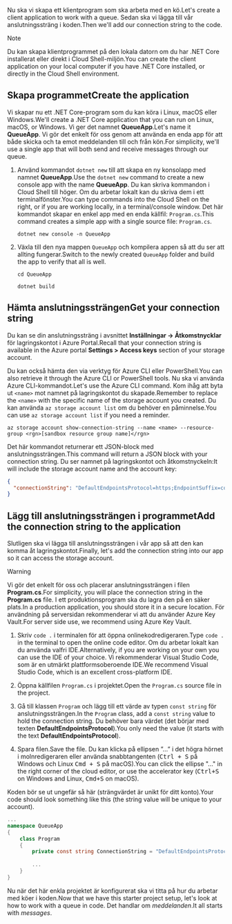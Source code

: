 <span data-ttu-id="d8f82-101">Nu ska vi skapa ett klientprogram som ska arbeta med en kö.</span><span class="sxs-lookup"><span data-stu-id="d8f82-101">Let's create a client application to work with a queue.</span></span> <span data-ttu-id="d8f82-102">Sedan ska vi lägga till vår anslutningssträng i koden.</span><span class="sxs-lookup"><span data-stu-id="d8f82-102">Then we'll add our connection string to the code.</span></span>

> [!NOTE]
> <span data-ttu-id="d8f82-103">Du kan skapa klientprogrammet på den lokala datorn om du har .NET Core installerat eller direkt i Cloud Shell-miljön.</span><span class="sxs-lookup"><span data-stu-id="d8f82-103">You can create the client application on your local computer if you have .NET Core installed, or directly in the Cloud Shell environment.</span></span>

## <a name="create-the-application"></a><span data-ttu-id="d8f82-104">Skapa programmet</span><span class="sxs-lookup"><span data-stu-id="d8f82-104">Create the application</span></span>

<span data-ttu-id="d8f82-105">Vi skapar nu ett .NET Core-program som du kan köra i Linux, macOS eller Windows.</span><span class="sxs-lookup"><span data-stu-id="d8f82-105">We'll create a .NET Core application that you can run on Linux, macOS, or Windows.</span></span> <span data-ttu-id="d8f82-106">Vi ger det namnet **QueueApp**.</span><span class="sxs-lookup"><span data-stu-id="d8f82-106">Let's name it **QueueApp**.</span></span> <span data-ttu-id="d8f82-107">Vi gör det enkelt för oss genom att använda en enda app för att både skicka och ta emot meddelanden till och från kön.</span><span class="sxs-lookup"><span data-stu-id="d8f82-107">For simplicity, we'll use a single app that will both send and receive messages through our queue.</span></span>

1. <span data-ttu-id="d8f82-108">Använd kommandot `dotnet new` till att skapa en ny konsolapp med namnet **QueueApp**.</span><span class="sxs-lookup"><span data-stu-id="d8f82-108">Use the `dotnet new` command to create a new console app with the name **QueueApp**.</span></span> <span data-ttu-id="d8f82-109">Du kan skriva kommandon i Cloud Shell till höger. Om du arbetar lokalt kan du skriva dem i ett terminalfönster.</span><span class="sxs-lookup"><span data-stu-id="d8f82-109">You can type commands into the Cloud Shell on the right, or if you are working locally, in a terminal/console window.</span></span> <span data-ttu-id="d8f82-110">Det här kommandot skapar en enkel app med en enda källfil: `Program.cs`.</span><span class="sxs-lookup"><span data-stu-id="d8f82-110">This command creates a simple app with a single source file: `Program.cs`.</span></span>

    ```azurecli
    dotnet new console -n QueueApp
    ```

1. <span data-ttu-id="d8f82-111">Växla till den nya mappen `QueueApp` och kompilera appen så att du ser att allting fungerar.</span><span class="sxs-lookup"><span data-stu-id="d8f82-111">Switch to the newly created `QueueApp` folder and build the app to verify that all is well.</span></span>

    ```azurecli
    cd QueueApp
    ```

    ```azurecli
    dotnet build
    ```

## <a name="get-your-connection-string"></a><span data-ttu-id="d8f82-112">Hämta anslutningssträngen</span><span class="sxs-lookup"><span data-stu-id="d8f82-112">Get your connection string</span></span>

<span data-ttu-id="d8f82-113">Du kan se din anslutningssträng i avsnittet **Inställningar -> Åtkomstnycklar** för lagringskontot i Azure Portal.</span><span class="sxs-lookup"><span data-stu-id="d8f82-113">Recall that your connection string is available in the Azure portal **Settings > Access keys** section of your storage account.</span></span>

<span data-ttu-id="d8f82-114">Du kan också hämta den via verktyg för Azure CLI eller PowerShell.</span><span class="sxs-lookup"><span data-stu-id="d8f82-114">You can also retrieve it through the Azure CLI or PowerShell tools.</span></span> <span data-ttu-id="d8f82-115">Nu ska vi använda Azure CLI-kommandot.</span><span class="sxs-lookup"><span data-stu-id="d8f82-115">Let's use the Azure CLI command.</span></span> <span data-ttu-id="d8f82-116">Kom ihåg att byta ut `<name>` mot namnet på lagringskontot du skapade.</span><span class="sxs-lookup"><span data-stu-id="d8f82-116">Remember to replace the `<name>` with the specific name of the storage account you created.</span></span> <span data-ttu-id="d8f82-117">Du kan använda `az storage account list` om du behöver en påminnelse.</span><span class="sxs-lookup"><span data-stu-id="d8f82-117">You can use `az storage account list` if you need a reminder.</span></span>

```azurecli
az storage account show-connection-string --name <name> --resource-group <rgn>[sandbox resource group name]</rgn>
```

<span data-ttu-id="d8f82-118">Det här kommandot returnerar ett JSON-block med anslutningssträngen.</span><span class="sxs-lookup"><span data-stu-id="d8f82-118">This command will return a JSON block with your connection string.</span></span> <span data-ttu-id="d8f82-119">Du ser namnet på lagringskontot och åtkomstnyckeln:</span><span class="sxs-lookup"><span data-stu-id="d8f82-119">It will include the storage account name and the account key:</span></span>

```json
{
  "connectionString": "DefaultEndpointsProtocol=https;EndpointSuffix=core.windows.net;AccountName=<name>;AccountKey=vyw6aKz2PtSAgQ4ljJQgJFgxbCETdXt39ZyYQ5fLqoBJj/gT+43TbrhoVco7Rqj/AAJVlvFORRfnYqGHiX9QcQ=="
}
```

## <a name="add-the-connection-string-to-the-application"></a><span data-ttu-id="d8f82-120">Lägg till anslutningssträngen i programmet</span><span class="sxs-lookup"><span data-stu-id="d8f82-120">Add the connection string to the application</span></span>

<span data-ttu-id="d8f82-121">Slutligen ska vi lägga till anslutningssträngen i vår app så att den kan komma åt lagringskontot.</span><span class="sxs-lookup"><span data-stu-id="d8f82-121">Finally, let's add the connection string into our app so it can access the storage account.</span></span>

> [!WARNING]
> <span data-ttu-id="d8f82-122">Vi gör det enkelt för oss och placerar anslutningssträngen i filen **Program.cs**.</span><span class="sxs-lookup"><span data-stu-id="d8f82-122">For simplicity, you will place the connection string in the **Program.cs** file.</span></span> <span data-ttu-id="d8f82-123">I ett produktionsprogram ska du lagra den på en säker plats.</span><span class="sxs-lookup"><span data-stu-id="d8f82-123">In a production application, you should store it in a secure location.</span></span> <span data-ttu-id="d8f82-124">För användning på serversidan rekommenderar vi att du använder Azure Key Vault.</span><span class="sxs-lookup"><span data-stu-id="d8f82-124">For server side use, we recommend using Azure Key Vault.</span></span>

1. <span data-ttu-id="d8f82-125">Skriv `code .` i terminalen för att öppna onlinekodredigeraren.</span><span class="sxs-lookup"><span data-stu-id="d8f82-125">Type `code .` in the terminal to open the online code editor.</span></span> <span data-ttu-id="d8f82-126">Om du arbetar lokalt kan du använda valfri IDE.</span><span class="sxs-lookup"><span data-stu-id="d8f82-126">Alternatively, if you are working on your own you can use the IDE of your choice.</span></span> <span data-ttu-id="d8f82-127">Vi rekommenderar Visual Studio Code, som är en utmärkt plattformsoberoende IDE.</span><span class="sxs-lookup"><span data-stu-id="d8f82-127">We recommend Visual Studio Code, which is an excellent cross-platform IDE.</span></span>

1. <span data-ttu-id="d8f82-128">Öppna källfilen `Program.cs` i projektet.</span><span class="sxs-lookup"><span data-stu-id="d8f82-128">Open the `Program.cs` source file in the project.</span></span>

1. <span data-ttu-id="d8f82-129">Gå till klassen `Program` och lägg till ett värde av typen `const string` för anslutningssträngen.</span><span class="sxs-lookup"><span data-stu-id="d8f82-129">In the `Program` class, add a `const string` value to hold the connection string.</span></span> <span data-ttu-id="d8f82-130">Du behöver bara värdet (det börjar med texten **DefaultEndpointsProtocol**).</span><span class="sxs-lookup"><span data-stu-id="d8f82-130">You only need the value (it starts with the text **DefaultEndpointsProtocol**).</span></span>

1. <span data-ttu-id="d8f82-131">Spara filen.</span><span class="sxs-lookup"><span data-stu-id="d8f82-131">Save the file.</span></span> <span data-ttu-id="d8f82-132">Du kan klicka på ellipsen ”...” i det högra hörnet i molnredigeraren eller använda snabbtangenten (<kbd>Ctrl + S</kbd> på Windows och Linux <kbd>Cmd + S</kbd> på macOS).</span><span class="sxs-lookup"><span data-stu-id="d8f82-132">You can click the ellipse "..." in the right corner of the cloud editor, or use the accelerator key (<kbd>Ctrl+S</kbd> on Windows and Linux, <kbd>Cmd+S</kbd> on macOS).</span></span>

<span data-ttu-id="d8f82-133">Koden bör se ut ungefär så här (strängvärdet är unikt för ditt konto).</span><span class="sxs-lookup"><span data-stu-id="d8f82-133">Your code should look something like this (the string value will be unique to your account).</span></span>

```csharp
...
namespace QueueApp
{
    class Program
    {
        private const string ConnectionString = "DefaultEndpointsProtocol=https; ...";
        
        ...
    }
}
```

<span data-ttu-id="d8f82-134">Nu när det här enkla projektet är konfigurerat ska vi titta på hur du arbetar med köer i koden.</span><span class="sxs-lookup"><span data-stu-id="d8f82-134">Now that we have this starter project setup, let's look at how to work with a queue in code.</span></span> <span data-ttu-id="d8f82-135">Det handlar om _meddelanden_.</span><span class="sxs-lookup"><span data-stu-id="d8f82-135">It all starts with _messages_.</span></span>